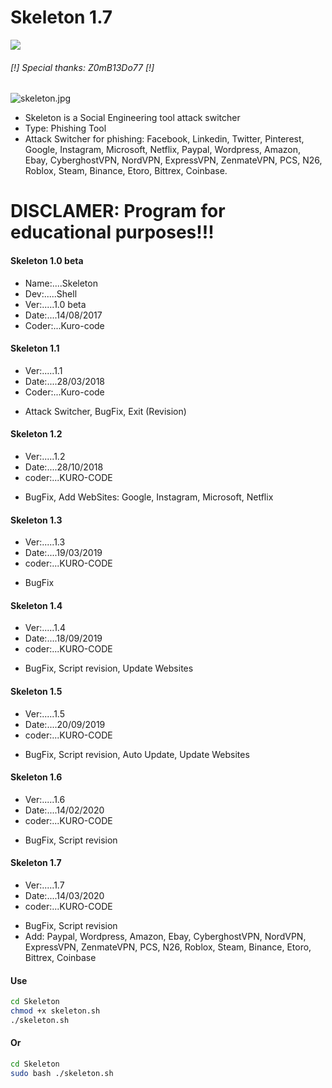 # Skeleton 1.7
![](https://img.shields.io/badge/Skeleton-Shell-green.svg)
######     [!] Special thanks: Z0mB13Do77 [!]

![skeleton.jpg](https://github.com/KURO-CODE/Skeleton/blob/master/skeleton.jpg)

* Skeleton is a Social Engineering tool attack switcher
* Type: Phishing Tool
* Attack Switcher for phishing: Facebook, Linkedin, Twitter, Pinterest, Google, Instagram, Microsoft, Netflix, Paypal, Wordpress, Amazon, Ebay, CyberghostVPN, NordVPN, ExpressVPN, ZenmateVPN, PCS, N26, Roblox, Steam, Binance, Etoro, Bittrex, Coinbase.

# DISCLAMER: Program for educational purposes!!!

#### Skeleton 1.0 beta
* Name:....Skeleton
* Dev:.....Shell
* Ver:.....1.0 beta
* Date:....14/08/2017
* Coder:...Kuro-code

#### Skeleton 1.1
* Ver:.....1.1
* Date:....28/03/2018
* Coder:...Kuro-code

- Attack Switcher, BugFix, Exit (Revision)

#### Skeleton 1.2
* Ver:.....1.2
* Date:....28/10/2018
* coder:...KURO-CODE

- BugFix, Add WebSites: Google, Instagram, Microsoft, Netflix

#### Skeleton 1.3
* Ver:.....1.3
* Date:....19/03/2019
* coder:...KURO-CODE

- BugFix

#### Skeleton 1.4
* Ver:.....1.4
* Date:....18/09/2019
* coder:...KURO-CODE


- BugFix, Script revision, Update Websites

#### Skeleton 1.5
* Ver:.....1.5
* Date:....20/09/2019
* coder:...KURO-CODE

- BugFix, Script revision, Auto Update, Update Websites

#### Skeleton 1.6
* Ver:.....1.6
* Date:....14/02/2020
* coder:...KURO-CODE

- BugFix, Script revision

#### Skeleton 1.7
* Ver:.....1.7
* Date:....14/03/2020
* coder:...KURO-CODE

- BugFix, Script revision
- Add: Paypal, Wordpress, Amazon, Ebay, CyberghostVPN, NordVPN, ExpressVPN, ZenmateVPN, PCS, N26, Roblox, Steam, Binance, Etoro, Bittrex, Coinbase

#### Use 
```bash
cd Skeleton
chmod +x skeleton.sh
./skeleton.sh
```
#### Or
```bash
cd Skeleton
sudo bash ./skeleton.sh
```
